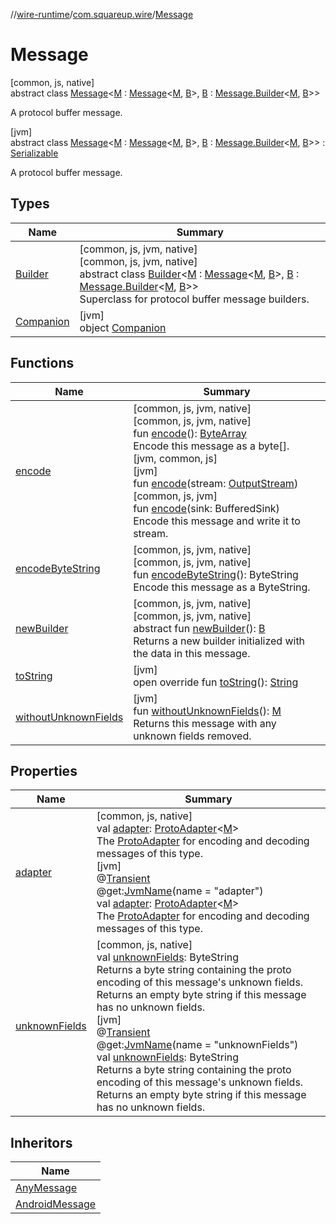 //[wire-runtime](../../../index.md)/[com.squareup.wire](../index.md)/[Message](index.md)

# Message

[common, js, native]\
abstract class [Message](index.md)&lt;[M](index.md) : [Message](index.md)&lt;[M](index.md), [B](index.md)&gt;, [B](index.md) : [Message.Builder](-builder/index.md)&lt;[M](index.md), [B](index.md)&gt;&gt;

A protocol buffer message.

[jvm]\
abstract class [Message](index.md)&lt;[M](index.md) : [Message](index.md)&lt;[M](index.md), [B](index.md)&gt;, [B](index.md) : [Message.Builder](-builder/index.md)&lt;[M](index.md), [B](index.md)&gt;&gt; : [Serializable](https://docs.oracle.com/javase/8/docs/api/java/io/Serializable.html)

A protocol buffer message.

## Types

| Name | Summary |
|---|---|
| [Builder](-builder/index.md) | [common, js, jvm, native]<br>[common, js, jvm, native]<br>abstract class [Builder](-builder/index.md)&lt;[M](-builder/index.md) : [Message](index.md)&lt;[M](-builder/index.md), [B](-builder/index.md)&gt;, [B](-builder/index.md) : [Message.Builder](-builder/index.md)&lt;[M](-builder/index.md), [B](-builder/index.md)&gt;&gt;<br>Superclass for protocol buffer message builders. |
| [Companion](-companion/index.md) | [jvm]<br>object [Companion](-companion/index.md) |

## Functions

| Name | Summary |
|---|---|
| [encode](encode.md) | [common, js, jvm, native]<br>[common, js, jvm, native]<br>fun [encode](encode.md)(): [ByteArray](https://kotlinlang.org/api/latest/jvm/stdlib/kotlin/-byte-array/index.html)<br>Encode this message as a byte[].<br>[jvm, common, js]<br>[jvm]<br>fun [encode](encode.md)(stream: [OutputStream](https://docs.oracle.com/javase/8/docs/api/java/io/OutputStream.html))<br>[common, js, jvm]<br>fun [encode](encode.md)(sink: BufferedSink)<br>Encode this message and write it to stream. |
| [encodeByteString](encode-byte-string.md) | [common, js, jvm, native]<br>[common, js, jvm, native]<br>fun [encodeByteString](encode-byte-string.md)(): ByteString<br>Encode this message as a ByteString. |
| [newBuilder](new-builder.md) | [common, js, jvm, native]<br>[common, js, jvm, native]<br>abstract fun [newBuilder](new-builder.md)(): [B](index.md)<br>Returns a new builder initialized with the data in this message. |
| [toString](to-string.md) | [jvm]<br>open override fun [toString](to-string.md)(): [String](https://kotlinlang.org/api/latest/jvm/stdlib/kotlin/-string/index.html) |
| [withoutUnknownFields](without-unknown-fields.md) | [jvm]<br>fun [withoutUnknownFields](without-unknown-fields.md)(): [M](index.md)<br>Returns this message with any unknown fields removed. |

## Properties

| Name | Summary |
|---|---|
| [adapter](adapter.md) | [common, js, native]<br>val [adapter](adapter.md): [ProtoAdapter](../-proto-adapter/index.md)&lt;[M](index.md)&gt;<br>The [ProtoAdapter](../-proto-adapter/index.md) for encoding and decoding messages of this type.<br>[jvm]<br>@[Transient](https://kotlinlang.org/api/latest/jvm/stdlib/kotlin.jvm/-transient/index.html)<br>@get:[JvmName](https://kotlinlang.org/api/latest/jvm/stdlib/kotlin.jvm/-jvm-name/index.html)(name = "adapter")<br>val [adapter](adapter.md): [ProtoAdapter](../-proto-adapter/index.md)&lt;[M](index.md)&gt;<br>The [ProtoAdapter](../-proto-adapter/index.md) for encoding and decoding messages of this type. |
| [unknownFields](unknown-fields.md) | [common, js, native]<br>val [unknownFields](unknown-fields.md): ByteString<br>Returns a byte string containing the proto encoding of this message's unknown fields. Returns an empty byte string if this message has no unknown fields.<br>[jvm]<br>@[Transient](https://kotlinlang.org/api/latest/jvm/stdlib/kotlin.jvm/-transient/index.html)<br>@get:[JvmName](https://kotlinlang.org/api/latest/jvm/stdlib/kotlin.jvm/-jvm-name/index.html)(name = "unknownFields")<br>val [unknownFields](unknown-fields.md): ByteString<br>Returns a byte string containing the proto encoding of this message's unknown fields. Returns an empty byte string if this message has no unknown fields. |

## Inheritors

| Name |
|---|
| [AnyMessage](../-any-message/index.md) |
| [AndroidMessage](../-android-message/index.md) |
